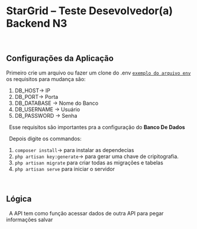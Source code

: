 # StarGrid – Teste Desevolvedor(a) Backend N3

&nbsp;
## Configurações da Aplicação
Primeiro crie um arquivo ou fazer um clone do .env [`exemplo do arquivo env`](https://github.com/Elanio-Bros/jobs-dev-n3/blob/main/.env.example) os requisitos para mudança são:
1. DB_HOST-> IP
2. DB_PORT-> Porta
3. DB_DATABASE -> Nome do Banco
4. DB_USERNAME -> Usuário 
5. DB_PASSWORD -> Senha

&nbsp;
Esse requisitos são importantes pra a configuração do **Banco De Dados**

&nbsp;
Depois digite os commandos:
1. `composer install`-> para instalar as dependecias
2. `php artisan key:generate`-> para gerar uma chave de cripitografia.
3. `php artisan migrate` para criar todas as migrações e tabelas
4. `php artisan serve` para iniciar o servidor


&nbsp;
## Lógica

&nbsp;
A API tem como função acessar dados de outra API para pegar informações salvar
